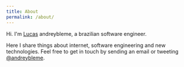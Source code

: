 ```yaml
---
title: About
permalink: /about/
---
```


Hi. I'm [Lucas](https://www.linkedin.com/in/andreybleme/) andreybleme, a brazilian software engineer.

Here I share things about internet, software engineering and new technologies. Feel free to get in touch by sending an email or tweeting [@andreybleme](https://twitter.com/andreybleme).